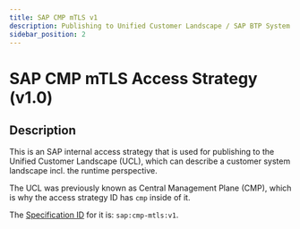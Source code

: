 ```yaml
---
title: SAP CMP mTLS v1
description: Publishing to Unified Customer Landscape / SAP BTP System Landscape.
sidebar_position: 2
---
```


# SAP CMP mTLS Access Strategy (v1.0)

## Description

This is an SAP internal access strategy that is used for publishing to the Unified Customer Landscape (UCL), which can describe a customer system landscape incl. the runtime perspective.

The UCL was previously known as Central Management Plane (CMP), which is why the access strategy ID has `cmp` inside of it.

The [Specification ID](../../spec-v1/index.md#specification-id) for it is: `sap:cmp-mtls:v1`.
